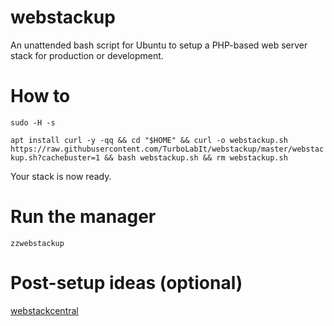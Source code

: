 # webstackup
An unattended bash script for Ubuntu to setup a  PHP-based web server stack for production or development.

# How to

`sudo -H -s`

`apt install curl -y -qq && cd "$HOME" && curl -o webstackup.sh https://raw.githubusercontent.com/TurboLabIt/webstackup/master/webstackup.sh?cachebuster=1 && bash webstackup.sh && rm webstackup.sh`

Your stack is now ready.

# Run the manager

`zzwebstackup`

# Post-setup ideas (optional)

[webstackcentral](https://github.com/TurboLabIt/webstackcentral)
